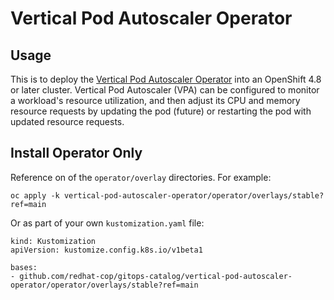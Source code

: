 # Vertical Pod Autoscaler Operator

## Usage

This is to deploy the [Vertical Pod Autoscaler Operator](https://docs.openshift.com/container-platform/latest/nodes/pods/nodes-pods-vertical-autoscaler.html) into an OpenShift 4.8 or later cluster.
Vertical Pod Autoscaler (VPA) can be configured to monitor a workload's resource utilization, and then adjust its CPU and memory resource requests by updating the pod (future) or restarting the pod with updated resource requests.

## Install Operator Only

Reference on of the `operator/overlay` directories.  For example:

```
oc apply -k vertical-pod-autoscaler-operator/operator/overlays/stable?ref=main
```

Or as part of your own `kustomization.yaml` file:

```
kind: Kustomization
apiVersion: kustomize.config.k8s.io/v1beta1

bases:
- github.com/redhat-cop/gitops-catalog/vertical-pod-autoscaler-operator/operator/overlays/stable?ref=main
```
